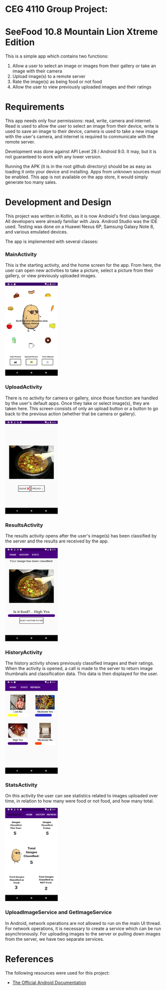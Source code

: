 # CEG 4110 Group Project:
# SeeFood 10.8 Mountain Lion Xtreme Edition

This is a simple app which contains two functions:
1. Allow a user to select an image or images from their gallery or take an image with their camera
2. Upload image(s) to a remote server
3. Rate the image(s) as being food or not food
4. Allow the user to view previously uploaded images and their ratings

# Requirements

This app needs only four permissions: read, write, camera and internet. Read is used to allow the user to select an image from their device, write is used to save an image to their device, camera is used to take a new image with the user's camera, and internet is required to communicate with the remote server. 

Development was done against API Level 28 / Android 9.0. It may, but it is not guaranteed to work with any lower version.

Running the APK (it is in the root github directory) should be as easy as loading it onto your device and installing. Apps from unknown sources must be enabled. This app is not available on the app store, it would simply generate too many sales.

# Development and Design

This project was written in Kotlin, as it is now Android's first class language. All developers were already familiar with Java. Android Studio was the IDE used. Testing was done on a Huawei Nexus 6P, Samsung Galaxy Note 8, and various emulated devices. 

The app is implemented with several classes:

### MainActivity

This is the starting activity, and the home screen for the app. From here, the user can open new activities to take a picture, select a picture from their gallery, or view previously uploaded images.

<img src="/img/Screenshot_1543874872.png" height="300">

### UploadActivity

There is no activity for camera or gallery, since those function are handled by the user's default apps. Once they take or select image(s), they are taken here. This screen consists of only an upload button or a button to go back to the previous action (whether that be camera or gallery).

<img src="/img/Screenshot_1543875342.png" height="300">

### ResultsActivity

The results activity opens after the user's image(s) has been classified by the server and the results are received by the app.

<img src="/img/Screenshot_1543875346.png" height="300">

### HistoryActivity

The history activity shows previously classified images and their ratings. When the activity is opened, a call is made to the server to return image thumbnails and classification data. This data is then displayed for the user. 

<img src="/img/Screenshot_1543875118.png" height="300">

### StatsActivity

On this activity the user can see statistics related to images uploaded over time, in relation to how many were food or not food, and how many total.

<img src="/img/Screenshot_1543876874.png" height="300">

### UploadImageService and GetImageService

In Android, network operations are not allowed to run on the main UI thread. For network operations, it is necessary to create a service which can be run asynchronously. For uploading images to the server or pulling down images from the server, we have two separate services.  


# References

The following resources were used for this project:

+ [The Official Android Documentation](https://developer.android.com/docs/)
